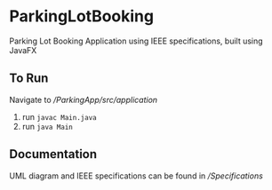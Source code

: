 # ParkingLotBooking
Parking Lot Booking Application using IEEE specifications, built using JavaFX

## To Run
Navigate to */ParkingApp/src/application* 
1. run ```javac Main.java```
2. run ```java Main```


## Documentation
UML diagram and IEEE specifications can be found in */Specifications*



